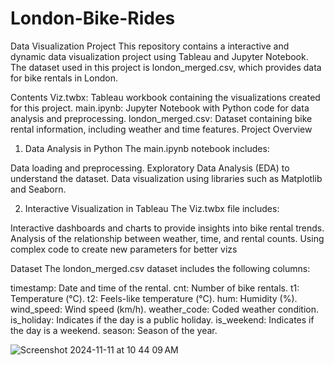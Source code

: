 # London-Bike-Rides
Data Visualization Project
This repository contains a interactive and dynamic data visualization project using Tableau and Jupyter Notebook. The dataset used in this project is london_merged.csv, which provides data for bike rentals in London.

Contents
Viz.twbx: Tableau workbook containing the visualizations created for this project.
main.ipynb: Jupyter Notebook with Python code for data analysis and preprocessing.
london_merged.csv: Dataset containing bike rental information, including weather and time features.
Project Overview
1. Data Analysis in Python
The main.ipynb notebook includes:

Data loading and preprocessing.
Exploratory Data Analysis (EDA) to understand the dataset.
Data visualization using libraries such as Matplotlib and Seaborn.

2. Interactive Visualization in Tableau
The Viz.twbx file includes:

Interactive dashboards and charts to provide insights into bike rental trends.
Analysis of the relationship between weather, time, and rental counts.
Using complex code to create new parameters for better vizs

Dataset
The london_merged.csv dataset includes the following columns:

timestamp: Date and time of the rental.
cnt: Number of bike rentals.
t1: Temperature (°C).
t2: Feels-like temperature (°C).
hum: Humidity (%).
wind_speed: Wind speed (km/h).
weather_code: Coded weather condition.
is_holiday: Indicates if the day is a public holiday.
is_weekend: Indicates if the day is a weekend.
season: Season of the year.

![Screenshot 2024-11-11 at 10 44 09 AM](https://github.com/user-attachments/assets/d397ecc7-9c91-4ae6-bc36-4dadc0062ba8)



